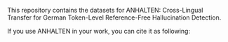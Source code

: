 This repository contains the datasets for ANHALTEN: Cross-Lingual Transfer for German Token-Level Reference-Free Hallucination Detection.

If you use ANHALTEN in your work, you can cite it as following:
